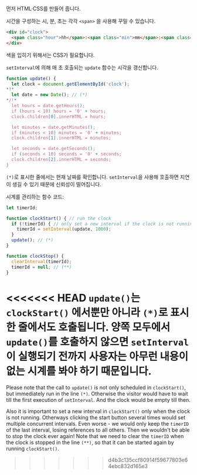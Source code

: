 먼저 HTML·CSS를 만들어 줍니다.

시간을 구성하는 시, 분, 초는 각각 `<span>` 을 사용해 꾸밀 수 있습니다.

```html
<div id="clock">
  <span class="hour">hh</span>:<span class="min">mm</span>:<span class="sec">ss</span>
</div>
```

색을 입히기 위해서는 CSS가 필요합니다.
 
`setInterval`에 의해 매 초 호출되는 `update` 함수는 시각을 갱신합니다.

```js
function update() {
  let clock = document.getElementById('clock');
*!*
  let date = new Date(); // (*)
*/!*
  let hours = date.getHours();
  if (hours < 10) hours = '0' + hours;
  clock.children[0].innerHTML = hours;

  let minutes = date.getMinutes();
  if (minutes < 10) minutes = '0' + minutes;
  clock.children[1].innerHTML = minutes;

  let seconds = date.getSeconds();
  if (seconds < 10) seconds = '0' + seconds;
  clock.children[2].innerHTML = seconds;
}
```

`(*)`로 표시한 줄에서는 현재 날짜를 확인합니다. `setInterval`을 사용해 호출하면 지연이 생길 수 있기 때문에 신뢰성이 떨어집니다.

시계를 관리하는 함수 코드:

```js
let timerId;

function clockStart() { // run the clock  
  if (!timerId) { // only set a new interval if the clock is not running
    timerId = setInterval(update, 1000);
  }
  update(); // (*)
}

function clockStop() {
  clearInterval(timerId);
  timerId = null; // (**)
}
```

<<<<<<< HEAD
`update()`는 `clockStart()` 에서뿐만 아니라 `(*)`로 표시한 줄에서도 호출됩니다. 양쪽 모두에서 `update()`를 호출하지 않으면 `setInterval`이 실행되기 전까지 사용자는 아무런 내용이 없는 시계를 봐야 하기 때문입니다.
=======
Please note that the call to `update()` is not only scheduled in `clockStart()`, but immediately run in the line `(*)`. Otherwise the visitor would have to wait till the first execution of `setInterval`. And the clock would be empty till then.

Also it is important to set a new interval in `clockStart()` only when the clock is not running. Otherways clicking the start button several times would set multiple concurrent intervals. Even worse - we would only keep the `timerID` of the last interval, losing references to all others. Then we wouldn't be able to stop the clock ever again! Note that we need to clear the `timerID` when the clock is stopped in the line `(**)`, so that it can be started again by running `clockStart()`.
>>>>>>> d4b3c135ccf80914f59677803e64ebc832d165e3
